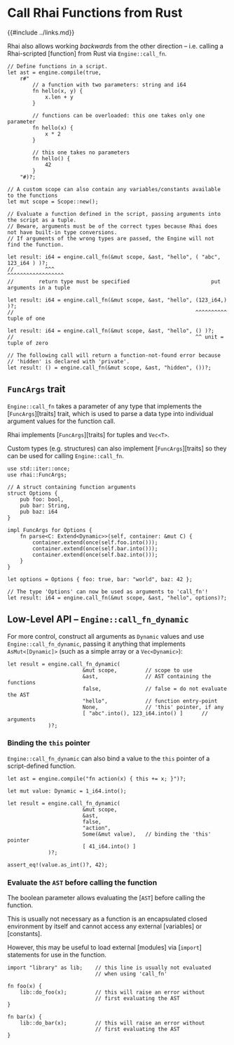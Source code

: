 Call Rhai Functions from Rust
============================

{{#include ../links.md}}

Rhai also allows working _backwards_ from the other direction &ndash; i.e. calling a Rhai-scripted [function]
from Rust via `Engine::call_fn`.

```rust,no_run
// Define functions in a script.
let ast = engine.compile(true,
    r#"
        // a function with two parameters: string and i64
        fn hello(x, y) {
            x.len + y
        }

        // functions can be overloaded: this one takes only one parameter
        fn hello(x) {
            x * 2
        }

        // this one takes no parameters
        fn hello() {
            42
        }
    "#)?;

// A custom scope can also contain any variables/constants available to the functions
let mut scope = Scope::new();

// Evaluate a function defined in the script, passing arguments into the script as a tuple.
// Beware, arguments must be of the correct types because Rhai does not have built-in type conversions.
// If arguments of the wrong types are passed, the Engine will not find the function.

let result: i64 = engine.call_fn(&mut scope, &ast, "hello", ( "abc", 123_i64 ) )?;
//          ^^^                                             ^^^^^^^^^^^^^^^^^^
//        return type must be specified                          put arguments in a tuple

let result: i64 = engine.call_fn(&mut scope, &ast, "hello", (123_i64,) )?;
//                                                          ^^^^^^^^^^ tuple of one

let result: i64 = engine.call_fn(&mut scope, &ast, "hello", () )?;
//                                                          ^^ unit = tuple of zero

// The following call will return a function-not-found error because
// 'hidden' is declared with 'private'.
let result: () = engine.call_fn(&mut scope, &ast, "hidden", ())?;
```


`FuncArgs` trait
----------------

`Engine::call_fn` takes a parameter of any type that implements the [`FuncArgs`][traits] trait,
which is used to parse a data type into individual argument values for the function call.

Rhai implements [`FuncArgs`][traits] for tuples and `Vec<T>`.

Custom types (e.g. structures) can also implement [`FuncArgs`][traits] so they can be used for
calling `Engine::call_fn`.

```rust,no_run
use std::iter::once;
use rhai::FuncArgs;

// A struct containing function arguments
struct Options {
    pub foo: bool,
    pub bar: String,
    pub baz: i64
}

impl FuncArgs for Options {
    fn parse<C: Extend<Dynamic>>(self, container: &mut C) {
        container.extend(once(self.foo.into()));
        container.extend(once(self.bar.into()));
        container.extend(once(self.baz.into()));
    }
}

let options = Options { foo: true, bar: "world", baz: 42 };

// The type 'Options' can now be used as arguments to 'call_fn'!
let result: i64 = engine.call_fn(&mut scope, &ast, "hello", options)?;
```


Low-Level API &ndash; `Engine::call_fn_dynamic`
----------------------------------------------

For more control, construct all arguments as `Dynamic` values and use `Engine::call_fn_dynamic`,
passing it anything that implements `AsMut<[Dynamic]>` (such as a simple array or a `Vec<Dynamic>`):

```rust,no_run
let result = engine.call_fn_dynamic(
                        &mut scope,         // scope to use
                        &ast,               // AST containing the functions
                        false,              // false = do not evaluate the AST
                        "hello",            // function entry-point
                        None,               // 'this' pointer, if any
                        [ "abc".into(), 123_i64.into() ]      // arguments
             )?;
```

### Binding the `this` pointer

`Engine::call_fn_dynamic` can also bind a value to the `this` pointer of a script-defined function.

```rust,no_run
let ast = engine.compile("fn action(x) { this += x; }")?;

let mut value: Dynamic = 1_i64.into();

let result = engine.call_fn_dynamic(
                        &mut scope,
                        &ast,
                        false,
                        "action",
                        Some(&mut value),   // binding the 'this' pointer
                        [ 41_i64.into() ]
             )?;

assert_eq!(value.as_int()?, 42);
```

### Evaluate the `AST` before calling the function

The boolean parameter allows evaluating the [`AST`] before calling the function.

This is usually not necessary as a function is an encapsulated closed environment by itself and
cannot access any external [variables] or [constants].

However, this may be useful to load external [modules] via [`import`] statements for use in the function.

```rust,no_run
import "library" as lib;    // this line is usually not evaluated
                            // when using 'call_fn'

fn foo(x) {
    lib::do_foo(x);         // this will raise an error without
                            // first evaluating the AST
}

fn bar(x) {
    lib::do_bar(x);         // this will raise an error without
                            // first evaluating the AST
}
```

